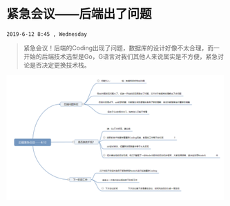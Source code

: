 # 紧急会议——后端出了问题

`2019-6-12 8:45 , Wednesday`

>紧急会议！后端的Coding出现了问题，数据库的设计好像不太合理，而一开始的后端技术选型是Go，G语言对我们其他人来说属实是不方便，紧急讨论是否决定更换技术栈。

![](../media/img/MindMapping_5thMeeting.png)
